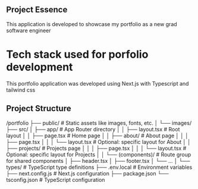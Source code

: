 ## Project Essence
   This application is developed to showcase my portfolio
   as a new grad software engineer

# Tech stack used for porfolio development
  This portfolio application was developed using Next.js with Typescript and tailwind css

## Project Structure
/portfolio
├── public/                 # Static assets like images, fonts, etc.
│   └── images/
├── src/
│   ├── app/                # App Router directory
│   │   ├── layout.tsx      # Root layout
│   │   ├── page.tsx        # Home page
│   │   ├── about/          # About page
│   │   │   ├── page.tsx
│   │   │   └── layout.tsx  # Optional: specific layout for About
│   │   ├── projects/       # Projects page
│   │   │   ├── page.tsx
│   │   │   └── layout.tsx  # Optional: specific layout for Projects
│   │   └── (components)/   # Route group for shared components
│       ├── header.tsx
│       ├── footer.tsx
│       └── ...
│   └── types/              # TypeScript type definitions
├── .env.local              # Environment variables
├── next.config.js          # Next.js configuration
├── package.json
└── tsconfig.json           # TypeScript configuration

   